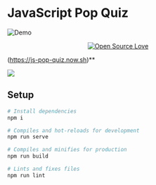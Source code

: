 # JavaScript Pop Quiz

![Demo](https://upload.cc/i1/2020/03/18/84kxt0.png)

<p align="center">
  <a target="_blank" href="https://github.com/WeiChiaChang/js-pop-quiz"><img src="https://badges.frapsoft.com/os/v1/open-source.svg?v=102" alt="Open Source Love">
  </a>
</p>


(https://js-pop-quiz.now.sh)**

<img src="https://i.imgur.com/zovrBw2.png">

## Setup

```bash
# Install dependencies
npm i

# Compiles and hot-reloads for development
npm run serve

# Compiles and minifies for production
npm run build

# Lints and fixes files
npm run lint
```



